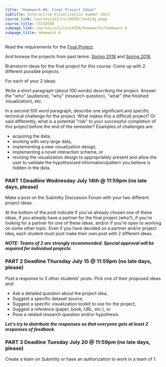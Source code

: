 ```yaml
---
title: "Homework #6: Final Project Ideas"
subtitle: Interactive Visualization Summer 2021
course_link: courses/u21/csci4550/landing_page
course_title: CSCI4550
subpage_link: courses/u21/csci4550/homeworks/homework_6
subpage_title: Homework 6
---
```


Read the requirements for the [Final Project](courses/u21/csci4550/final_project).

And browse the projects from past terms: [Spring 2018](https://www.cs.rpi.edu/~cutler/classes/visualization/S18/final_project_reports.php) and [Spring 2016](https://www.cs.rpi.edu/~cutler/classes/visualization/S16/final_project_reports.php).

Brainstorm ideas for the final project for this course. Come up with 2 different possible projects.

For each of your 2 ideas:

Write a short paragraph (about 100 words) describing the project. Answer the "who" (audience), "why" (research question), "what" (the finished visualization), etc.

In a second 100 word paragraph, describe one significant and specific technical challenge for the project. What makes this a difficult project? Or said differently, what is a potential "risk" to your successful completion of this project before the end of the semester? Examples of challenges are:
* acquiring the data,
* working with very large data,
* implementing a new visualization design,
* implementing a novel interaction scheme, or
* revising the visualization design to appropriately present and allow the user to validate the hypothesized information/pattern you believe is hidden in the data.

### PART 1 Deadline Wednesday July 14th @ 11:59pm (no late days, please)  
Make a post on the Submitty Discussion Forum with your two different project ideas.

At the bottom of the post indicate if you've already chosen one of these ideas, if you already have a partner for the final project (who?), if you're looking for a partner for one of these ideas, and/or if you're open to working on some other topic. Even if you have decided on a partner and/or project idea, each student must post make their own post with 2 different ideas.

___NOTE: Teams of 2 are strongly recommended. Special approval will be required for individual projects.___

### PART 2 Deadline Thursday July 15 @ 11:59pm (no late days, please)

Post a response to 3 other students' posts. Pick one of their proposed ideas and:
* Ask a detailed question about the project idea,
* Suggest a specific dataset source,
* Suggest a specific visualization toolkit to use for the project,
* Suggest a reference (paper, book, URL, etc.), or
* Pose a related research question and/or hypothesis.

___Let's try to distribute the responses so that everyone gets at least 2 responses of feedback.___

### PART 3 Deadline Tuesday July 20 @ 11:59pm (no late days, please)  
Create a team on Submitty or have an authorization to work in a team of 1.